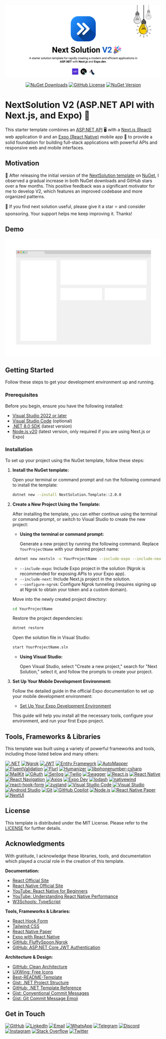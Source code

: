 <div align="center">

[![Next Solution Template](./docs/images/banner.jpg)](https://github.com/prince272/nextsolution)

[![NuGet Downloads](https://img.shields.io/nuget/dt/NextSolution.Template?color=%2317c964)](https://www.nuget.org/packages/NextSolution.Template)
[![GitHub License](https://img.shields.io/github/license/prince272/nextsolution?color=%2317c964)](https://github.com/prince272/nextsolution/blob/main/LICENSE)
[![NuGet Version](https://img.shields.io/nuget/v/NextSolution.Template?color=%237828c8)](https://www.nuget.org/packages/NextSolution.Template)

</div>

# NextSolution V2 (ASP.NET API with Next.js, and Expo) 🚀

This starter template combines an [ASP.NET API](https://dotnet.microsoft.com/apps/aspnet) 🖥️ with a [Next.js (React)](https://nextjs.org/) web application 🌐 and an [Expo (React Native)](https://expo.dev/) mobile app 📱 to provide a solid foundation for building full-stack applications with powerful APIs and responsive web and mobile interfaces.

## Motivation

🚀 After releasing the initial version of the [NextSolution template](https://github.com/prince272/nextsolution) on [NuGet](https://www.nuget.org/packages/NextSolution.Template), I observed a gradual increase in both NuGet downloads and GitHub stars over a few months. This positive feedback was a significant motivator for me to develop V2, which features an improved codebase and more organized patterns.

🤔 If you find next solution useful, please give it a star ⭐ and consider sponsoring. Your support helps me keep improving it. Thanks!

## Demo

![Next Solution Template Demo](./docs/demo.png)

## Getting Started

Follow these steps to get your development environment up and running.

### Prerequisites

Before you begin, ensure you have the following installed:

- [Visual Studio 2022 or later](https://visualstudio.microsoft.com/downloads/)
- [Visual Studio Code](https://code.visualstudio.com/) (optional)
- [.NET 8.0 SDK](https://dotnet.microsoft.com/download/dotnet/8.0) (latest version)
- [Node.js v20](https://nodejs.org/en/) (latest version, only required if you are using Next.js or Expo)

### Installation

To set up your project using the NuGet template, follow these steps:

1. **Install the NuGet template:**

   Open your terminal or command prompt and run the following command to install the template:

   ```bash
   dotnet new --install NextSolution.Template::2.0.0
   ```

2. **Create a New Project Using the Template:**

   After installing the template, you can either continue using the terminal or command prompt, or switch to Visual Studio to create the new project:

   - **Using the terminal or command prompt:**

     Generate a new project by running the following command. Replace `YourProjectName` with your desired project name:

   ```bash
    dotnet new nextsln -o YourProjectName --include-expo --include-next --configure-ngrok
   ```

   - `--include-expo`: Include Expo project in the solution (Ngrok is recommended for exposing APIs to your Expo app).
   - `--include-next`: Include Next.js project in the solution.
   - `--configure-ngrok`: Configure Ngrok tunneling (requires signing up at Ngrok to obtain your token and a custom domain).

   Move into the newly created project directory:

   ```bash
   cd YourProjectName
   ```

   Restore the project dependencies:

   ```bash
   dotnet restore
   ```

   Open the solution file in Visual Studio:

   ```bash
   start YourProjectName.sln
   ```

   - **Using Visual Studio:**

     Open Visual Studio, select "Create a new project," search for "Next Solution," select it, and follow the prompts to create your project.

3. **Set Up Your Mobile Development Environment:**

   Follow the detailed guide in the official Expo documentation to set up your mobile development environment:

   - [Set Up Your Expo Development Environment](https://docs.expo.dev/get-started/set-up-your-environment/)

   This guide will help you install all the necessary tools, configure your environment, and run your first Expo project.

## Tools, Frameworks & Libraries

This template was built using a variety of powerful frameworks and tools, including those listed below and many others:

[![.NET](https://img.shields.io/badge/.NET-512BD4?style=for-the-badge&logo=dotnet&logoColor=white)](https://dotnet.microsoft.com/) [![Ngrok](https://img.shields.io/badge/ngrok-003F5C?style=for-the-badge&logo=ngrok&logoColor=white)](https://ngrok.com/) [![JWT](https://img.shields.io/badge/JWT-000000?style=for-the-badge&logo=json-web-tokens&logoColor=white)](https://jwt.io/) [![Entity Framework](https://img.shields.io/badge/Entity_Framework-512BD4?style=for-the-badge&logo=dotnet&logoColor=white)](https://docs.microsoft.com/en-us/ef/) [![AutoMapper](https://img.shields.io/badge/AutoMapper-000000?style=for-the-badge&logo=automapper&logoColor=white)](https://automapper.org/) [![FluentValidation](https://img.shields.io/badge/FluentValidation-000000?style=for-the-badge&logo=fluentvalidation&logoColor=white)](https://fluentvalidation.net/) [![Flurl](https://img.shields.io/badge/Flurl-000000?style=for-the-badge&logo=flurl&logoColor=white)](https://flurl.dev/) [![Humanizer](https://img.shields.io/badge/Humanizer-000000?style=for-the-badge&logo=humanizer&logoColor=white)](https://github.com/Humanizr/Humanizer) [![libphonenumber-csharp](https://img.shields.io/badge/libphonenumber--csharp-000000?style=for-the-badge&logo=libphonenumber&logoColor=white)](https://github.com/libphonenumber/libphonenumber-csharp) [![MailKit](https://img.shields.io/badge/MailKit-00B9F2?style=for-the-badge&logo=mailkit&logoColor=white)](https://github.com/jstedfast/MailKit) [![OAuth](https://img.shields.io/badge/OAuth-000000?style=for-the-badge&logo=oauth&logoColor=white)](https://oauth.net/) [![Serilog](https://img.shields.io/badge/Serilog-2F2F2F?style=for-the-badge&logo=serilog&logoColor=white)](https://serilog.net/) [![Twilio](https://img.shields.io/badge/Twilio-000000?style=for-the-badge&logo=twilio&logoColor=white)](https://www.twilio.com/) [![Swagger](https://img.shields.io/badge/Swagger-85EA2D?style=for-the-badge&logo=swagger&logoColor=black)](https://swagger.io/) [![React.js](https://img.shields.io/badge/React-20232A?style=for-the-badge&logo=react&logoColor=61DAFB)](https://reactjs.org/) [![React Native](https://img.shields.io/badge/React_Native-20232A?style=for-the-badge&logo=react&logoColor=61DAFB)](https://reactnative.dev/) [![React Navigation](https://img.shields.io/badge/React_Navigation-000000?style=for-the-badge&logo=reactnavigation&logoColor=white)](https://reactnavigation.org/) [![Axios](https://img.shields.io/badge/Axios-5A29E3?style=for-the-badge&logo=axios&logoColor=white)](https://axios-http.com/) [![Expo Dev](https://img.shields.io/badge/Expo_Dev-000020?style=for-the-badge&logo=expo&logoColor=white)](https://expo.dev/) [![lodash](https://img.shields.io/badge/Lodash-3492F2?style=for-the-badge&logo=lodash&logoColor=white)](https://lodash.com/) [![nativewind](https://img.shields.io/badge/NativeWind-000000?style=for-the-badge&logo=nativewind&logoColor=white)](https://nativewind.dev/) [![react-hook-form](https://img.shields.io/badge/React_Hook_Form-ECF5F6?style=for-the-badge&logo=reacthookform&logoColor=000000)](https://react-hook-form.com/) [![zustand](https://img.shields.io/badge/Zustand-FF4C60?style=for-the-badge&logo=zustand&logoColor=white)](https://github.com/pmndrs/zustand) [![Visual Studio Code](https://img.shields.io/badge/Visual_Studio_Code-007ACC?style=for-the-badge&logo=visualstudiocode&logoColor=white)](https://code.visualstudio.com/) [![Visual Studio](https://img.shields.io/badge/Visual_Studio-5C2D91?style=for-the-badge&logo=visualstudio&logoColor=white)](https://visualstudio.microsoft.com/) [![Android Studio](https://img.shields.io/badge/Android_Studio-3DDC84?style=for-the-badge&logo=androidstudio&logoColor=white)](https://developer.android.com/studio) [![Git](https://img.shields.io/badge/Git-F05032?style=for-the-badge&logo=git&logoColor=white)](https://git-scm.com/) [![GitHub Copilot](https://img.shields.io/badge/GitHub_Copilot-2D5D7F?style=for-the-badge&logo=github&logoColor=white)](https://github.com/features/copilot) [![Node.js](https://img.shields.io/badge/Node.js-339933?style=for-the-badge&logo=node.js&logoColor=white)](https://nodejs.org/) [![React Native Paper](https://img.shields.io/badge/React_Native_Paper-000000?style=for-the-badge&logo=react&logoColor=white)](https://reactnativepaper.com/) [![NextUI](https://img.shields.io/badge/NextUI-000000?style=for-the-badge&logo=next&logoColor=white)](https://nextui.org/)

## License

This template is distributed under the MIT License. Please refer to the [LICENSE](./LICENSE.txt) for further details.

## Acknowledgments

With gratitude, I acknowledge these libraries, tools, and documentation which played a crucial role in the creation of this template.

**Documentation:**

- [React Official Site](https://react.dev/)
- [React Native Official Site](https://reactnative.dev/)
- [YouTube: React Native for Beginners](https://www.youtube.com/watch?v=0-S5a0eXPoc&t=1918s)
- [YouTube: Understanding React Native Performance](https://www.youtube.com/watch?v=lA_73_-n-V4)
- [W3Schools: TypeScript](https://www.w3schools.com/typescript/)

**Tools, Frameworks & Libraries:**

- [React Hook Form](https://react-hook-form.com/)
- [Tailwind CSS](https://tailwindcss.com)
- [React Native Paper](https://reactnativepaper.com/)
- [Expo with React Native](https://expo.dev/)
- [GitHub: FluffySpoon.Ngrok](https://github.com/ffMathy/FluffySpoon.Ngrok)
- [GitHub: ASP.NET Core JWT Authentication](https://github.com/VahidN/ASPNETCore2JwtAuthentication)

**Architecture & Design:**

- [GitHub: Clean Architecture](https://github.com/jasontaylordev/CleanArchitecture)
- [UXWing: Free Icons](https://uxwing.com/)
- [Best-README-Template](https://github.com/othneildrew/Best-README-Template)
- [Gist: .NET Project Structure](https://gist.github.com/davidfowl/ed7564297c61fe9ab814)
- [GitHub: .NET Template Reference](https://github.com/dotnet/templating/wiki/Reference-for-template.json)
- [Gist: Conventional Commit Messages](https://gist.github.com/qoomon/5dfcdf8eec66a051ecd85625518cfd13?permalink_comment_id=4892033)
- [Gist: Git Commit Message Emoji](https://gist.github.com/parmentf/035de27d6ed1dce0b36a)

## Get in Touch

[![GitHub](https://img.shields.io/badge/GitHub-%2312100E.svg?logo=github&logoColor=white)](https://github.com/prince272) [![LinkedIn](https://img.shields.io/badge/LinkedIn-%230077B5.svg?logo=linkedin&logoColor=white)](https://www.linkedin.com/in/prince-owusu-799438108) [![Email](https://img.shields.io/badge/Email-D14836?logo=gmail&logoColor=white)](mailto:princeowusu.272@gmail.com) [![WhatsApp](https://img.shields.io/badge/WhatsApp-25D366?logo=whatsapp&logoColor=white)](https://wa.me/233550362337) [![Telegram](https://img.shields.io/badge/Telegram-2CA5E0?logo=telegram&logoColor=white)](https://t.me/princeowusu272) [![Discord](https://img.shields.io/badge/Discord-5865F2?logo=discord&logoColor=white)](https://discord.com/users/prince.272) [![Instagram](https://img.shields.io/badge/Instagram-E4405F?logo=instagram&logoColor=white)](https://www.instagram.com/owusuyaw1234/) [![Stack Overflow](https://img.shields.io/badge/-Stackoverflow-FE7A16?logo=stack-overflow&logoColor=white)](https://stackoverflow.com/users/5265873) [![Twitter](https://img.shields.io/badge/Twitter-%231DA1F2.svg?logo=Twitter&logoColor=white)](https://twitter.com/OwusuPrince272)
